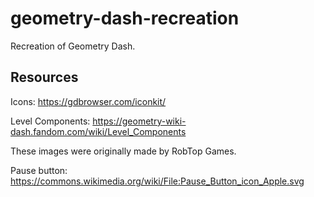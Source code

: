 # geometry-dash-recreation

 Recreation of Geometry Dash.

 ## Resources

 Icons: https://gdbrowser.com/iconkit/

 Level Components: https://geometry-wiki-dash.fandom.com/wiki/Level_Components

 These images were originally made by RobTop Games.


 Pause button: https://commons.wikimedia.org/wiki/File:Pause_Button_icon_Apple.svg
 